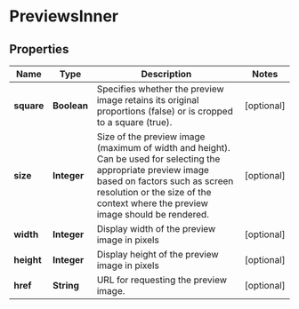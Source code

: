 

# PreviewsInner


## Properties

| Name | Type | Description | Notes |
|------------ | ------------- | ------------- | -------------|
|**square** | **Boolean** | Specifies whether the preview image retains its original proportions (false) or is cropped to a square (true). |  [optional] |
|**size** | **Integer** | Size of the preview image (maximum of width and height). Can be used for selecting the appropriate preview image based on factors such as screen resolution or the size of the context where the preview image should be rendered.  |  [optional] |
|**width** | **Integer** | Display width of the preview image in pixels |  [optional] |
|**height** | **Integer** | Display height of the preview image in pixels |  [optional] |
|**href** | **String** | URL for requesting the preview image. |  [optional] |



